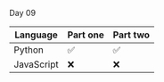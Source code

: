 Day 09

| Language   | Part one | Part two |
| ---------- | -------- | -------- |
| Python     | ✅       | ✅       |
| JavaScript | ❌       | ❌       |
